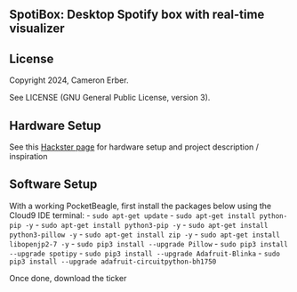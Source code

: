 ## SpotiBox: Desktop Spotify box with real-time visualizer

## **License**
Copyright 2024, Cameron Erber.

See LICENSE (GNU General Public License, version 3).
## Hardware Setup
See this [Hackster page](https://www.hackster.io/cze1/spotibox-realtime-spotify-music-visualizer-583779) for hardware setup and project description / inspiration
## Software Setup
With a working PocketBeagle, first install the packages below using the Cloud9 IDE terminal:
    - `sudo apt-get update`
    - `sudo apt-get install python-pip -y`
    - `sudo apt-get install python3-pip -y`
    - `sudo apt-get install python3-pillow -y`
    - `sudo apt-get install zip -y`
    - `sudo apt-get install libopenjp2-7 -y`
    - `sudo pip3 install --upgrade Pillow`
    - `sudo pip3 install --upgrade spotipy`
    - `sudo pip3 install --upgrade Adafruit-Blinka`
    - `sudo pip3 install --upgrade adafruit-circuitpython-bh1750`

Once done, download the ticker